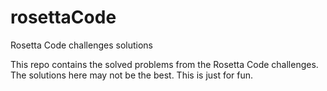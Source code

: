 # rosettaCode
Rosetta Code challenges solutions


This repo contains the solved problems from the Rosetta Code challenges.
The solutions here may not be the best. This is just for fun.
